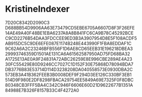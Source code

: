 # KristineIndexer
7D20C8342D2090C3
D688BB54D9906AA63E73479CD5EBE6705A6607D8F3F26EFE
14AE49A40F48BE1EBA6237A8A8B841FC6CA9B78C45292BCE
C9CD2276B54DAA3FDCCEE9ED3B3A3907954D8E5F108ACDF5
AB915DC5C9DE6EFE087E1174B248E443990F1FBA8EDDAF1C
9C62A6A2C23246BFB556F1D6AE8CD65EEB31E196218DBEA3
29993746359D1501AE131CA6A61562587950AD75FD68BA32
A1725E13AE0A9F24831A72ABC26259E8E996CBE289AE4A23
30FC55429E80D9246CC7027C1D152F30E75868D78094BDA7
DB3776B83E53714D114D3238208DA040558573E0930DBA2C
573EB3A41B362FEEB3B0008DEF9F294D3EE126C330BF3EB1
514D9F980E2DF8298FBACA29754EE5849A69E7325F0F8DBC
80348CB3FFF5BA4C342C946F6606E60D21D9622677B1351A
84988E7B326F8157B33C4F4272A0
